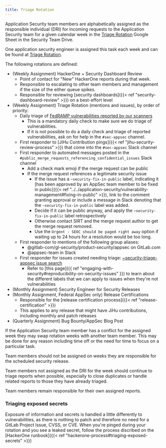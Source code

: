 ```yaml
---
title: Triage Rotation
---
```


Application Security team members are alphabetically assigned as the
responsible individual (DRI) for incoming requests to the Application
Security team for a given calendar week in the [Triage Rotation](https://docs.google.com/spreadsheets/d/18vz84dgTfetTaBjbOCXaLKNfzLYMiy_tBW6RfEUYYHk/edit?ts=5ce48702#gid=0)
Google Sheet in the Security Team Drive.

One application security engineer is assigned this task each week and can be found at [Triage Rotation](https://docs.google.com/spreadsheets/d/18vz84dgTfetTaBjbOCXaLKNfzLYMiy_tBW6RfEUYYHk/edit?ts=5ce48702#gid=0).

The following rotations are defined:

- (Weekly Assignment) HackerOne + Security Dashboard Review
  - Point of contact for "New" HackerOne reports during that week.
  - Responsible to escalating to other team members and management if the size of
    the either queue spikes.
  - Responsible for reviewing [security dashboards]({{< ref "security-dashboard-review" >}}) on a best-effort level
- (Weekly Assignment) Triage Rotation (mentions and issues), by order of priority:
  - Daily triage of [FedRAMP vulnerabilities reported by our scanners](https://internal.gitlab.com/handbook/security/application_security/runbooks/fedramp-scanner-triage-process/)
    - This is a mandatory daily check to make sure we do triage of vulnerabilities.
    - If it is not possible to do a daily check and triage of reported vulnerabilities, ask on for help in the `#sec-appsec` channel.
  - First responder to [JiHu Contribution pings]({{< ref "jihu-security-review-process" >}}) that come into the `#sec-appsec` Slack channel
  - First responder to automated messages posted in the `#public_merge_requests_referencing_confidential_issues` Slack channel
    - Add a check mark emoji if the merge request can be public
    - If the merge request references a legitimate security issue
      - If the issue has a `~security-fix-in-public` label, indicating it [has been approved by an AppSec team member to be fixed in public]({{< ref "../../application-security/vulnerability-management#fixing-in-public" >}}), link to the comment granting approval or include a message in Slack denoting that the `~security-fix-in-public` label was added.
      - Decide if it can be public anyway, and apply the `~security-fix-in-public` label retrospectively
      - Otherwise contact SIRT and the merge request author to get the merge request removed.
      - Use the `Urgent - SEOC should be paged right away` option if waiting up to 24 hours for a resolution would be too long.
  - First responder to mentions of the following group aliases:
    - @gitlab-com/gl-security/product-security/appsec on GitLab.com
    - @appsec-team in Slack
  - First responder for issues created needing triage: [~security-triage-appsec issue search](https://gitlab.com/groups/gitlab-org/-/issues?scope=all&utf8=%E2%9C%93&state=opened&label_name%5B%5D=security-triage-appsec)
    - Refer to [this page]({{ ref "engaging-with-security#reproducibility-on-security-issues" }}) to learn about the different labels that we can apply to issues when they're not vulnerabilities
- (Monthly Assignment) Security Engineer for Security Releases
- (Monthly Assignment, Federal AppSec only) Release Certifications
  - Responsible for the [release certification process]({{< ref "release-certification" >}})
  - This applies to any release that might have JiHu contributions, including monthly and patch releases
- (Quarterly Assignment) Bug Bounty/AppSec Blog Post

If the Application Security team member has a conflict for the assigned week
they may swap rotation weeks with another team member. This may be done for
any reason including time off or the need for time to focus on a particular task.

Team members should not be assigned on weeks they are responsible for the
scheduled security release.

Team members not assigned as the DRI for the week should continue to triage
reports when possible, especially to close duplicates or handle related reports
to those they have already triaged.

Team members remain responsible for their own assigned reports.

### Triaging exposed secrets

Exposure of information and secrets is handled a little differently to vulnerabilities, as there is nothing to patch and therefore no need for a GitLab Project Issue, CVSS, or CVE. When you're pinged during your rotation and you see a leaked secret, follow the process discribed on the [HackerOne runbook]({{< ref "hackerone-process#triaging-exposed-secrets" >}})
